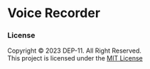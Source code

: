 # Voice Recorder

### License
Copyright &copy; 2023 DEP-11. All Right Reserved. <br>
This project is licensed under the [MIT License](License.txt)